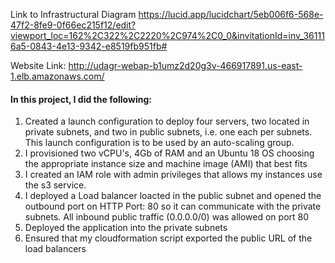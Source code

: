 Link to Infrastructural Diagram
https://lucid.app/lucidchart/5eb006f6-568e-47f2-8fe9-0f66ec215f12/edit?viewport_loc=162%2C322%2C2220%2C974%2C0_0&invitationId=inv_361116a5-0843-4e13-9342-e8519fb951fb#

Website Link:
http://udagr-webap-b1umz2d20g3v-466917891.us-east-1.elb.amazonaws.com/ 

#### In this project, I did the following:
1. Created a launch configuration to deploy four servers, two located in private subnets, and two in public subnets, i.e. one each per subnets. This launch configuration is to be used by an auto-scaling group.
2. I provisioned two vCPU's, 4Gb of RAM and an Ubuntu 18 OS choosing  the appropriate instance size and machine image (AMI) that best fits
3. I created an IAM role with admin privileges that allows my instances use the s3 service.
4. I deployed a Load balancer loacted in the public subnet and opened the outbound port on HTTP Port: 80 so it can communicate with the private subnets. All inbound public traffic (0.0.0.0/0) was allowed on port 80
5. Deployed the application into the private subnets
6. Ensured that my cloudformation script exported the public URL of the load balancers